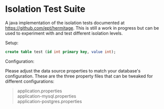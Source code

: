 Isolation Test Suite
====================
A java implementation of the isolation tests documented at https://github.com/ept/hermitage. This is still a work in progress but can be used to experiment with and test different isolation levels. 

Setup:

```sql
create table test (id int primary key, value int);
```

Configuration:

Please adjust the data source properties to match your database's configuration. These are the three property files that can be tweaked for different configurations:
> application.properties\
> application-mysql.properties\
> application-postgres.properties